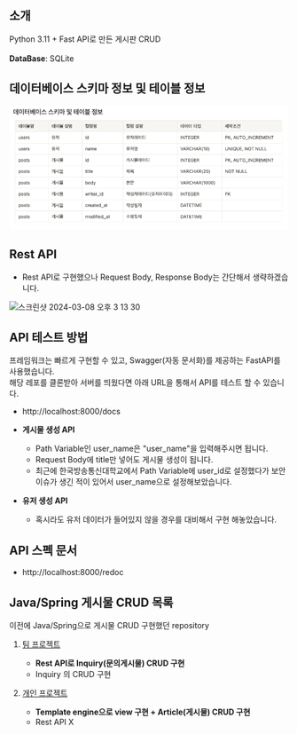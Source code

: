 ## 소개
Python 3.11 + Fast API로 만든 게시판 CRUD </br>
</br>
**DataBase**: SQLite

## 데이터베이스 스키마 정보 및 테이블 정보
![](DB정보.png)

## Rest API 
- Rest API로 구현했으나 Request Body, Response Body는 간단해서 생략하겠습니다. </br>
<img width="457" alt="스크린샷 2024-03-08 오후 3 13 30" src="https://github.com/sudago/-CRUD---Python/assets/97204689/46570b4c-eb6d-435e-b611-0b7599044cdc">


## API 테스트 방법
프레임워크는 빠르게 구현할 수 있고, Swagger(자동 문서화)를 제공하는 FastAPI를 사용했습니다. </br>
해당 레포를 클론받아 서버를 띄웠다면 아래 URL을 통해서 API를 테스트 할 수 있습니다.
- http://localhost:8000/docs

- **게시물 생성 API**
    - Path Variable인 user_name은 "user_name"을 입력해주시면 됩니다.
    - Request Body에 title만 넣어도 게시물 생성이 됩니다.
    - 최근에 한국방송통신대학교에서 Path Variable에 user_id로 설정했다가 보안 이슈가 생긴 적이 있어서 user_name으로 설정해보았습니다.
- **유저 생성 API**
    - 혹시라도 유저 데이터가 들어있지 않을 경우를 대비해서 구현 해놓았습니다.

## API 스펙 문서
- http://localhost:8000/redoc

## Java/Spring 게시물 CRUD 목록
이전에 Java/Spring으로 게시물 CRUD 구현했던 repository

1. [팀 프로젝트](https://github.com/jazz-meet/jazz-meet/tree/dev/be/src/main/java/kr/codesquad/jazzmeet/inquiry)
    - **Rest API로 Inquiry(문의게시물) CRUD 구현**
    - Inquiry 의 CRUD 구현

2. [개인 프로젝트](https://github.com/sudago/be-java-cafe-max/blob/jian/src/main/java/kr/codesqaud/cafe/controller/article/ArticleController.java)
    - **Template engine으로 view 구현 + Article(게시물) CRUD 구현**
    - Rest API X
